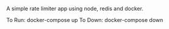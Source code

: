 

 A simple rate limiter app using node, redis and docker.

 To Run: docker-compose up
 To Down: docker-compose down
